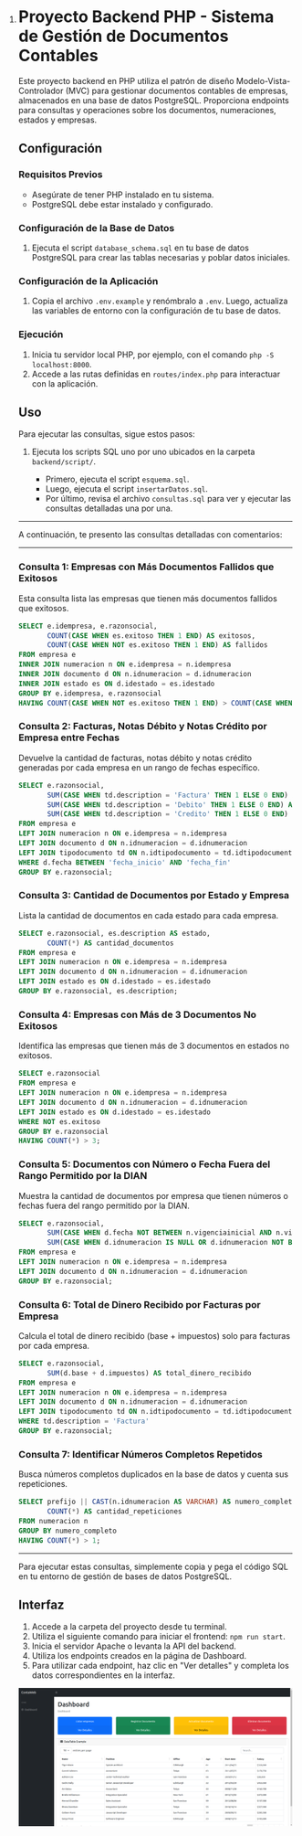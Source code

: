 1. # Proyecto Backend PHP - Sistema de Gestión de Documentos Contables

   Este proyecto backend en PHP utiliza el patrón de diseño Modelo-Vista-Controlador (MVC) para gestionar documentos contables de empresas, almacenados en una base de datos PostgreSQL. Proporciona endpoints para consultas y operaciones sobre los documentos, numeraciones, estados y empresas.

   ## Configuración

   ### Requisitos Previos

   - Asegúrate de tener PHP instalado en tu sistema.
   - PostgreSQL debe estar instalado y configurado.

   ### Configuración de la Base de Datos

   1. Ejecuta el script `database_schema.sql` en tu base de datos PostgreSQL para crear las tablas necesarias y poblar datos iniciales.

   ### Configuración de la Aplicación

   1. Copia el archivo `.env.example` y renómbralo a `.env`. Luego, actualiza las variables de entorno con la configuración de tu base de datos.

   ### Ejecución

   1. Inicia tu servidor local PHP, por ejemplo, con el comando `php -S localhost:8000`.
   2. Accede a las rutas definidas en `routes/index.php` para interactuar con la aplicación.

   ## Uso

   Para ejecutar las consultas, sigue estos pasos:

   1. Ejecuta los scripts SQL uno por uno ubicados en la carpeta `backend/script/`.

      - Primero, ejecuta el script `esquema.sql`.
      - Luego, ejecuta el script `insertarDatos.sql`.
      - Por último, revisa el archivo `consultas.sql` para ver y ejecutar las consultas detalladas una por una.

   ---

   A continuación, te presento las consultas detalladas con comentarios:

   ---

   ### Consulta 1: Empresas con Más Documentos Fallidos que Exitosos

   Esta consulta lista las empresas que tienen más documentos fallidos que exitosos.

   ```sql
   SELECT e.idempresa, e.razonsocial,
          COUNT(CASE WHEN es.exitoso THEN 1 END) AS exitosos,
          COUNT(CASE WHEN NOT es.exitoso THEN 1 END) AS fallidos
   FROM empresa e
   INNER JOIN numeracion n ON e.idempresa = n.idempresa
   INNER JOIN documento d ON n.idnumeracion = d.idnumeracion
   INNER JOIN estado es ON d.idestado = es.idestado
   GROUP BY e.idempresa, e.razonsocial
   HAVING COUNT(CASE WHEN NOT es.exitoso THEN 1 END) > COUNT(CASE WHEN es.exitoso THEN 1 END);
   ```

   ### Consulta 2: Facturas, Notas Débito y Notas Crédito por Empresa entre Fechas

   Devuelve la cantidad de facturas, notas débito y notas crédito generadas por cada empresa en un rango de fechas específico.

   ```sql
   SELECT e.razonsocial,
          SUM(CASE WHEN td.description = 'Factura' THEN 1 ELSE 0 END) AS cantidad_facturas,
          SUM(CASE WHEN td.description = 'Debito' THEN 1 ELSE 0 END) AS cantidad_notas_debito,
          SUM(CASE WHEN td.description = 'Credito' THEN 1 ELSE 0 END) AS cantidad_notas_credito
   FROM empresa e
   LEFT JOIN numeracion n ON e.idempresa = n.idempresa
   LEFT JOIN documento d ON n.idnumeracion = d.idnumeracion
   LEFT JOIN tipodocumento td ON n.idtipodocumento = td.idtipodocumento
   WHERE d.fecha BETWEEN 'fecha_inicio' AND 'fecha_fin'
   GROUP BY e.razonsocial;
   ```

   ### Consulta 3: Cantidad de Documentos por Estado y Empresa

   Lista la cantidad de documentos en cada estado para cada empresa.

   ```sql
   SELECT e.razonsocial, es.description AS estado,
          COUNT(*) AS cantidad_documentos
   FROM empresa e
   LEFT JOIN numeracion n ON e.idempresa = n.idempresa
   LEFT JOIN documento d ON n.idnumeracion = d.idnumeracion
   LEFT JOIN estado es ON d.idestado = es.idestado
   GROUP BY e.razonsocial, es.description;
   ```

   ### Consulta 4: Empresas con Más de 3 Documentos No Exitosos

   Identifica las empresas que tienen más de 3 documentos en estados no exitosos.

   ```sql
   SELECT e.razonsocial
   FROM empresa e
   LEFT JOIN numeracion n ON e.idempresa = n.idempresa
   LEFT JOIN documento d ON n.idnumeracion = d.idnumeracion
   LEFT JOIN estado es ON d.idestado = es.idestado
   WHERE NOT es.exitoso
   GROUP BY e.razonsocial
   HAVING COUNT(*) > 3;
   ```

   ### Consulta 5: Documentos con Número o Fecha Fuera del Rango Permitido por la DIAN

   Muestra la cantidad de documentos por empresa que tienen números o fechas fuera del rango permitido por la DIAN.

   ```sql
   SELECT e.razonsocial,
          SUM(CASE WHEN d.fecha NOT BETWEEN n.vigenciainicial AND n.vigenciafinal THEN 1 ELSE 0 END) AS cantidad_fecha_fuera_rango,
          SUM(CASE WHEN d.idnumeracion IS NULL OR d.idnumeracion NOT BETWEEN n.consecutivoinicial AND n.consecutivofinal THEN 1 ELSE 0 END) AS cantidad_numero_fuera_rango
   FROM empresa e
   LEFT JOIN numeracion n ON e.idempresa = n.idempresa
   LEFT JOIN documento d ON n.idnumeracion = d.idnumeracion
   GROUP BY e.razonsocial;
   ```

   ### Consulta 6: Total de Dinero Recibido por Facturas por Empresa

   Calcula el total de dinero recibido (base + impuestos) solo para facturas por cada empresa.

   ```sql
   SELECT e.razonsocial,
          SUM(d.base + d.impuestos) AS total_dinero_recibido
   FROM empresa e
   LEFT JOIN numeracion n ON e.idempresa = n.idempresa
   LEFT JOIN documento d ON n.idnumeracion = d.idnumeracion
   LEFT JOIN tipodocumento td ON n.idtipodocumento = td.idtipodocumento
   WHERE td.description = 'Factura'
   GROUP BY e.razonsocial;
   ```

   ### Consulta 7: Identificar Números Completos Repetidos

   Busca números completos duplicados en la base de datos y cuenta sus repeticiones.

   ```sql
   SELECT prefijo || CAST(n.idnumeracion AS VARCHAR) AS numero_completo,
          COUNT(*) AS cantidad_repeticiones
   FROM numeracion n
   GROUP BY numero_completo
   HAVING COUNT(*) > 1;
   ```

   ---

   Para ejecutar estas consultas, simplemente copia y pega el código SQL en tu entorno de gestión de bases de datos PostgreSQL.

   ## Interfaz

   1. Accede a la carpeta del proyecto desde tu terminal.
   2. Utiliza el siguiente comando para iniciar el frontend: `npm run start`.
   3. Inicia el servidor Apache o levanta la API del backend.
   4. Utiliza los endpoints creados en la página de Dashboard.
   5. Para utilizar cada endpoint, haz clic en "Ver detalles" y completa los datos correspondientes en la interfaz.

   ![](frontend/src/assets/img/Dashboard)